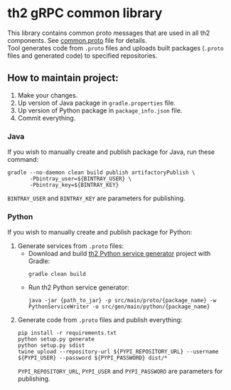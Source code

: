 # th2 gRPC common library

This library contains common proto messages that are used in all th2 components. See [common.proto](https://github.com/th2-net/th2-grpc-common/blob/master/src/main/proto/th2_grpc_common/common.proto "common.proto") file for details. <br>
Tool generates code from `.proto` files and uploads built packages (`.proto` files and generated code) to specified repositories.

## How to maintain project:
1. Make your changes.
2. Up version of Java package in `gradle.properties` file.
3. Up version of Python package in `package_info.json` file.
4. Commit everything.

### Java
If you wish to manually create and publish package for Java, run these command:
```
gradle --no-daemon clean build publish artifactoryPublish \
       -Pbintray_user=${BINTRAY_USER} \
       -Pbintray_key=${BINTRAY_KEY}
```
`BINTRAY_USER` and `BINTRAY_KEY` are parameters for publishing.

### Python
If you wish to manually create and publish package for Python:
1. Generate services from `.proto` files:
    - Download and build [th2 Python service generator](https://github.com/th2-net/th2-python-service-generator "th2-python-service-generator") project with Gradle:
        ```
        gradle clean build
        ```
    - Run th2 Python service generator:
        ```
        java -jar {path_to_jar} -p src/main/proto/{package_name} -w PythonServiceWriter -o src/gen/main/python/{package_name}
       ```
2. Generate code from `.proto` files and publish everything:
    ```
    pip install -r requirements.txt
    python setup.py generate
    python setup.py sdist
    twine upload --repository-url ${PYPI_REPOSITORY_URL} --username ${PYPI_USER} --password ${PYPI_PASSWORD} dist/*
    ```
    `PYPI_REPOSITORY_URL`, `PYPI_USER` and `PYPI_PASSWORD` are parameters for publishing.
